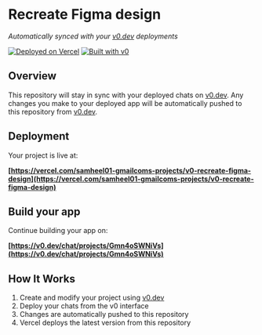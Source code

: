 # Recreate Figma design

*Automatically synced with your [v0.dev](https://v0.dev) deployments*

[![Deployed on Vercel](https://img.shields.io/badge/Deployed%20on-Vercel-black?style=for-the-badge&logo=vercel)](https://vercel.com/samheel01-gmailcoms-projects/v0-recreate-figma-design)
[![Built with v0](https://img.shields.io/badge/Built%20with-v0.dev-black?style=for-the-badge)](https://v0.dev/chat/projects/Gmn4oSWNiVs)

## Overview

This repository will stay in sync with your deployed chats on [v0.dev](https://v0.dev).
Any changes you make to your deployed app will be automatically pushed to this repository from [v0.dev](https://v0.dev).

## Deployment

Your project is live at:

**[https://vercel.com/samheel01-gmailcoms-projects/v0-recreate-figma-design](https://vercel.com/samheel01-gmailcoms-projects/v0-recreate-figma-design)**

## Build your app

Continue building your app on:

**[https://v0.dev/chat/projects/Gmn4oSWNiVs](https://v0.dev/chat/projects/Gmn4oSWNiVs)**

## How It Works

1. Create and modify your project using [v0.dev](https://v0.dev)
2. Deploy your chats from the v0 interface
3. Changes are automatically pushed to this repository
4. Vercel deploys the latest version from this repository